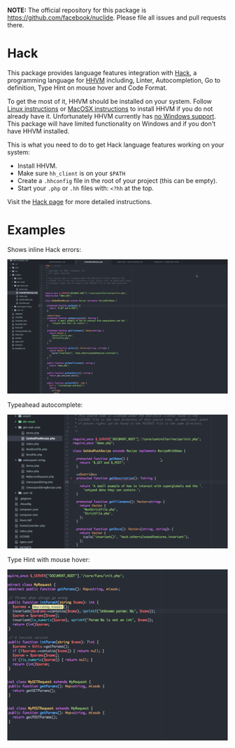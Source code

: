 **NOTE:** The official repository for this package is https://github.com/facebook/nuclide.
Please file all issues and pull requests there.

# Hack

This package provides language features integration with [Hack](http://hacklang.org/), a programming language for [HHVM](http://hhvm.com/) including, Linter, Autocompletion, Go to definition, Type Hint on mouse hover and Code Format.

To get the most of it, HHVM should be installed on your system.
Follow [Linux instructions](https://github.com/facebook/hhvm/wiki/Getting-Started)
or [MacOSX instructions](https://github.com/facebook/hhvm/wiki/building-and-installing-hhvm-on-osx-10.9)
to install HHVM if you do not already have it. Unfortunately HHVM currently has [no Windows
support](https://github.com/facebook/hhvm/issues/5460).
This package will have limited functionality on Windows and if you don't have HHVM installed.

This is what you need to do to get Hack language features working on your system:

* Install HHVM.
* Make sure `hh_client` is on your `$PATH`
* Create a `.hhconfig` file in the root of your project (this can be empty).
* Start your `.php` or `.hh` files with: `<?hh` at the top.

Visit the [Hack page](http://hacklang.org/) for more detailed instructions.

# Examples

Shows inline Hack errors:

![Linter Errors](./images/HackLinterError.gif)

Typeahead autocomplete:

![Auto Complete](./images/HackAutocomplete.gif)

Type Hint with mouse hover:

![Type Hint](./images/HackTypeHinting.png)
